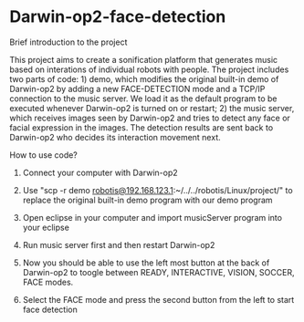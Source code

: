 # Darwin-op2-face-detection

Brief introduction to the project


This project aims to create a sonification platform that generates music based on interations of individual robots with people. The project includes two parts of code: 1) demo, which modifies the original built-in demo of Darwin-op2 by adding a new FACE-DETECTION mode and a TCP/IP connection to the music server. We load it as the default program to be executed whenever Darwin-op2 is turned on or restart; 2) the music server, which receives images seen by Darwin-op2 and tries to detect any face or facial expression in the images. The detection results are sent back to Darwin-op2 who decides its interaction movement next.    



How to use code?

1. Connect your computer with Darwin-op2 


2. Use "scp -r demo robotis@192.168.123.1:~/../../robotis/Linux/project/" to replace the original built-in demo program with our demo program


3. Open eclipse in your computer and import musicServer program into your eclipse


4. Run music server first and then restart Darwin-op2


5. Now you should be able to use the left most button at the back of Darwin-op2 to toogle between READY, INTERACTIVE, VISION, SOCCER, FACE modes.


6. Select the FACE mode and press the second button from the left to start face detection 
